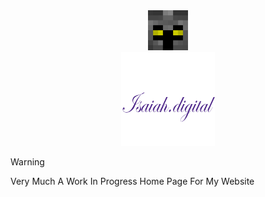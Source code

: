 <center>
  <img src="images/castle/favicon.png" width="64" height="64">
</center>

<center>
  <img src="images/Logo.png" width="150" height="150">
</center>


> [!WARNING]
> Very Much A Work In Progress Home Page For My Website
